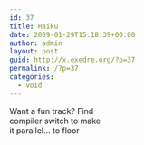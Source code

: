 ```yaml
---
id: 37
title: Haiku
date: 2009-01-29T15:18:39+00:00
author: admin
layout: post
guid: http://x.exedre.org/?p=37
permalink: /?p=37
categories:
  - void
---
```

<span class="status_body">Want a fun track? Find<br /> compiler switch to make<br /> it parallel&#8230; to floor</span>
